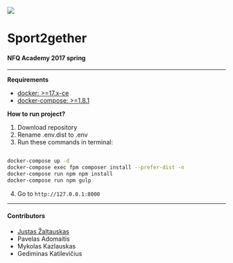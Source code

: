 ![](https://avatars0.githubusercontent.com/u/4995607?v=3&s=100)
# Sport2gether
#### NFQ Academy 2017 spring

---

**Requirements**

* [docker: >=17.x-ce](https://docs.docker.com/engine/installation/)
* [docker-compose: >=1.8.1](https://github.com/docker/compose/releases)

**How to run project?**

1. Download repository
2. Rename .env.dist to .env
3. Run these commands in terminal:

```bash

docker-compose up -d
docker-compose exec fpm composer install --prefer-dist -n
docker-compose run npm npm install
docker-compose run npm gulp

```

4. Go to `http://127.0.0.1:8000`

---

#### Contributors

- [Justas Žaltauskas](https://github.com/JustasZaltauskas/)
- Pavelas Adomaitis
- Mykolas Kazlauskas
- Gediminas Katilevičius

